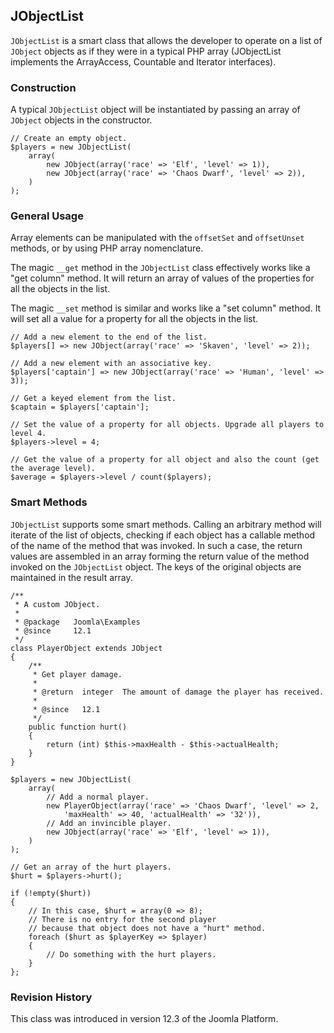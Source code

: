 ## JObjectList

`JObjectList` is a smart class that allows the developer to operate on a list of `JObject` objects as if they were in a typical PHP array (JObjectList implements the ArrayAccess, Countable and Iterator interfaces).

### Construction

A typical `JObjectList` object will be instantiated by passing an array of `JObject` objects in the constructor.

    // Create an empty object.
    $players = new JObjectList(
        array(
            new JObject(array('race' => 'Elf', 'level' => 1)),
            new JObject(array('race' => 'Chaos Dwarf', 'level' => 2)),
        )
    );

### General Usage

Array elements can be manipulated with the `offsetSet` and `offsetUnset` methods, or by using PHP array nomenclature.

The magic `__get` method in the `JObjectList` class effectively works like a "get column" method. It will return an array of values of the properties for all the objects in the list.

The magic `__set` method is similar and works like a "set column" method. It will set all a value for a property for all the objects in the list.

    // Add a new element to the end of the list.
    $players[] => new JObject(array('race' => 'Skaven', 'level' => 2));

    // Add a new element with an associative key.
    $players['captain'] => new JObject(array('race' => 'Human', 'level' => 3));

    // Get a keyed element from the list.
    $captain = $players['captain'];

    // Set the value of a property for all objects. Upgrade all players to level 4.
    $players->level = 4;

    // Get the value of a property for all object and also the count (get the average level).
    $average = $players->level / count($players);

### Smart Methods

`JObjectList` supports some smart methods. Calling an arbitrary method will iterate of the list of objects, checking if each object has a callable method of the name of the method that was invoked. In such a case, the return values are assembled in an array forming the return value of the method invoked on the `JObjectList` object. The keys of the original objects are maintained in the result array.

    /**
     * A custom JObject.
     *
     * @package   Joomla\Examples
     * @since     12.1
     */
    class PlayerObject extends JObject
    {
        /**
         * Get player damage.
         *
         * @return  integer  The amount of damage the player has received.
         *
         * @since   12.1
         */
        public function hurt()
        {
            return (int) $this->maxHealth - $this->actualHealth;
        }
    }

    $players = new JObjectList(
        array(
            // Add a normal player.
            new PlayerObject(array('race' => 'Chaos Dwarf', 'level' => 2,
            	'maxHealth' => 40, 'actualHealth' => '32')),
            // Add an invincible player.
            new JObject(array('race' => 'Elf', 'level' => 1)),
        )
    );

    // Get an array of the hurt players.
    $hurt = $players->hurt();

    if (!empty($hurt))
    {
        // In this case, $hurt = array(0 => 8);
        // There is no entry for the second player
        // because that object does not have a "hurt" method.
        foreach ($hurt as $playerKey => $player)
        {
            // Do something with the hurt players.
        }
    };

### Revision History

This class was introduced in version 12.3 of the Joomla Platform.

